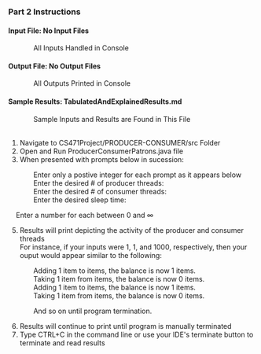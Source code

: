 ### Part 2 Instructions ###

 
#### Input File: No Input Files ####
&nbsp;&nbsp;&nbsp;&nbsp;&nbsp;&nbsp;&nbsp;&nbsp;&nbsp;&nbsp;&nbsp;&nbsp; All Inputs Handled in Console </br>
#### Output File: No Output Files ####
&nbsp;&nbsp;&nbsp;&nbsp;&nbsp;&nbsp;&nbsp;&nbsp;&nbsp;&nbsp;&nbsp;&nbsp; All Outputs Printed in Console </br>
#### Sample Results: TabulatedAndExplainedResults.md ####
&nbsp;&nbsp;&nbsp;&nbsp;&nbsp;&nbsp;&nbsp;&nbsp;&nbsp;&nbsp;&nbsp;&nbsp; Sample Inputs and Results are Found in This File </br>
</br>
1. Navigate to CS471Project/PRODUCER-CONSUMER/src Folder </br>
2. Open and Run ProducerConsumerPatrons.java file </br>
4. When presented with prompts below in sucession: </br>

&nbsp;&nbsp;&nbsp;&nbsp;&nbsp;&nbsp;&nbsp;&nbsp;&nbsp;&nbsp;&nbsp;&nbsp; Enter only a postive integer for each prompt as it appears below </br>
&nbsp;&nbsp;&nbsp;&nbsp;&nbsp;&nbsp;&nbsp;&nbsp;&nbsp;&nbsp;&nbsp;&nbsp; Enter the desired # of producer threads: </br>
&nbsp;&nbsp;&nbsp;&nbsp;&nbsp;&nbsp;&nbsp;&nbsp;&nbsp;&nbsp;&nbsp;&nbsp; Enter the desired # of consumer threads: </br>
&nbsp;&nbsp;&nbsp;&nbsp;&nbsp;&nbsp;&nbsp;&nbsp;&nbsp;&nbsp;&nbsp;&nbsp; Enter the desired sleep time: </br>

<!-- &#8734; is the positive infinity symbol -->
&nbsp;&nbsp;&nbsp; Enter a number for each between 0 and &#8734;

5. Results will print depicting the activity of the producer and consumer threads </br>
For instance, if your inputs were 1, 1, and 1000, respectively, then your ouput would appear similar to the following: </br>

&nbsp;&nbsp;&nbsp;&nbsp;&nbsp;&nbsp;&nbsp;&nbsp;&nbsp;&nbsp;&nbsp;&nbsp; Adding 1 item to items, the balance is now 1 items. </br>
&nbsp;&nbsp;&nbsp;&nbsp;&nbsp;&nbsp;&nbsp;&nbsp;&nbsp;&nbsp;&nbsp;&nbsp; Taking 1 item from items, the balance is now 0 items. </br>
&nbsp;&nbsp;&nbsp;&nbsp;&nbsp;&nbsp;&nbsp;&nbsp;&nbsp;&nbsp;&nbsp;&nbsp; Adding 1 item to items, the balance is now 1 items. </br>
&nbsp;&nbsp;&nbsp;&nbsp;&nbsp;&nbsp;&nbsp;&nbsp;&nbsp;&nbsp;&nbsp;&nbsp; Taking 1 item from items, the balance is now 0 items.</br>

&nbsp;&nbsp;&nbsp;&nbsp;&nbsp;&nbsp;&nbsp;&nbsp;&nbsp;&nbsp;&nbsp;&nbsp; And so on until program termination.

6. Results will continue to print until program is manually terminated </br>
7. Type CTRL+C in the command line or use your IDE's terminate button to terminate and read results
